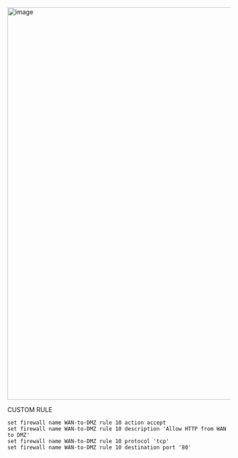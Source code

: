 








<img width="887" alt="image" src="https://github.com/user-attachments/assets/6ca4f6c2-3c0a-49f0-a3ca-b06c8b6bbd62" />



CUSTOM RULE

```
set firewall name WAN-to-DMZ rule 10 action accept
set firewall name WAN-to-DMZ rule 10 description 'Allow HTTP from WAN to DMZ'
set firewall name WAN-to-DMZ rule 10 protocol 'tcp'
set firewall name WAN-to-DMZ rule 10 destination port '80'

```
